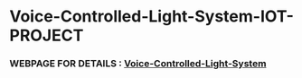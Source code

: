 # Voice-Controlled-Light-System-IOT-PROJECT

### WEBPAGE FOR DETAILS : [Voice-Controlled-Light-System](https://www.cs.odu.edu/~skapu/Voicecontrolled%20light%20system/mainpage.html)
